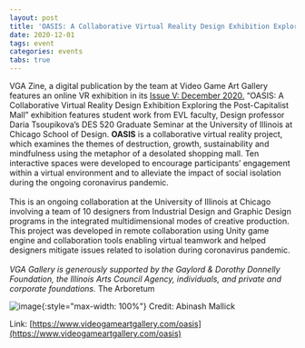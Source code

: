 ```yaml
---
layout: post
title: 'OASIS: A Collaborative Virtual Reality Design Exhibition Exploring the Post-Capitalist Mall'
date: 2020-12-01
tags: event
categories: events
tabs: true
---
```


VGA Zine, a digital publication by the team at Video Game Art Gallery features an online VR exhibition in its <a href="https://www.videogameartgallery.com/oasis">Issue V: December 2020.</a>  &ldquo;OASIS: A Collaborative Virtual Reality Design Exhibition Exploring the Post-Capitalist Mall&rdquo; exhibition features student work from EVL faculty, Design professor Daria Tsoupikova&rsquo;s DES 520 Graduate Seminar at the University of Illinois at Chicago School of Design.  <strong>OASIS</strong> is a collaborative virtual reality project, which examines the themes of destruction, growth, sustainability and mindfulness using the metaphor of a desolated shopping mall. Ten interactive spaces were developed to encourage participants&rsquo; engagement within a virtual environment and to alleviate the impact of social isolation during the ongoing coronavirus pandemic.<br><br>
This is an ongoing collaboration at the University of Illinois at Chicago involving a team of 10 designers from Industrial Design and Graphic Design programs in the integrated multidimensional modes of creative production. This project was developed in remote collaboration using Unity game engine and collaboration tools enabling virtual teamwork and helped designers mitigate issues related to isolation during coronavirus pandemic.<br><br>
<i>VGA Gallery is generously supported by the Gaylord & Dorothy Donnelly Foundation, the Illinois Arts Council Agency, individuals, and private and corporate foundations.</i>
The Arboretum

![image](https://www.evl.uic.edu/output/originals/vgazine_2020.png-srcw.jpg){:style="max-width: 100%"}
Credit: Abinash Mallick


Link: [https://www.videogameartgallery.com/oasis](https://www.videogameartgallery.com/oasis)
